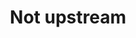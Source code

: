 ---
permalink: /engineering/projects/not-upstream/
project_link_name: not-upstream
project_url: n/a
statsAvailable: 'true'
title: Not upstream
---
